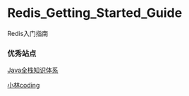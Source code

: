# Redis_Getting_Started_Guide

Redis入门指南


### 优秀站点

[Java全栈知识体系](https://pdai.tech/)

[小林coding](https://xiaolincoding.com/)